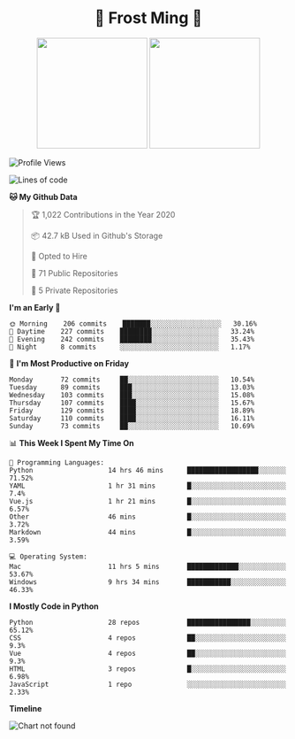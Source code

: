 <h1 align="center">🦄 Frost Ming 🐍</h1>

<p align="center">
  <img height="200" src="https://github-readme-stats.vercel.app/api?username=frostming&show_icons=true&theme=dracula&include_all_commits=true" />
  <img height="200" src="https://github-readme-stats.vercel.app/api/top-langs/?username=frostming&theme=dracula&show_icons=true" />
</p>

<!--START_SECTION:waka-->
![Profile Views](http://img.shields.io/badge/Profile%20Views-10-blue)

![Lines of code](https://img.shields.io/badge/From%20Hello%20World%20I%27ve%20Written-11.9%20million%20lines%20of%20code-blue)

**🐱 My Github Data** 

> 🏆 1,022 Contributions in the Year 2020
 > 
> 📦 42.7 kB Used in Github's Storage 
 > 
> 💼 Opted to Hire
 > 
> 📜 71 Public Repositories
 > 
> 🔑 5 Private Repositories 

**I'm an Early 🐤** 

```text
🌞 Morning    206 commits    ███████░░░░░░░░░░░░░░░░░░   30.16% 
🌆 Daytime    227 commits    ████████░░░░░░░░░░░░░░░░░   33.24% 
🌃 Evening    242 commits    ████████░░░░░░░░░░░░░░░░░   35.43% 
🌙 Night      8 commits      ░░░░░░░░░░░░░░░░░░░░░░░░░   1.17%

```
📅 **I'm Most Productive on Friday** 

```text
Monday       72 commits     ██░░░░░░░░░░░░░░░░░░░░░░░   10.54% 
Tuesday      89 commits     ███░░░░░░░░░░░░░░░░░░░░░░   13.03% 
Wednesday    103 commits    ███░░░░░░░░░░░░░░░░░░░░░░   15.08% 
Thursday     107 commits    ████░░░░░░░░░░░░░░░░░░░░░   15.67% 
Friday       129 commits    ████░░░░░░░░░░░░░░░░░░░░░   18.89% 
Saturday     110 commits    ████░░░░░░░░░░░░░░░░░░░░░   16.11% 
Sunday       73 commits     ██░░░░░░░░░░░░░░░░░░░░░░░   10.69%

```


📊 **This Week I Spent My Time On** 

```text
💬 Programming Languages: 
Python                   14 hrs 46 mins      ██████████████████░░░░░░░   71.52% 
YAML                     1 hr 31 mins        █░░░░░░░░░░░░░░░░░░░░░░░░   7.4% 
Vue.js                   1 hr 21 mins        █░░░░░░░░░░░░░░░░░░░░░░░░   6.57% 
Other                    46 mins             █░░░░░░░░░░░░░░░░░░░░░░░░   3.72% 
Markdown                 44 mins             █░░░░░░░░░░░░░░░░░░░░░░░░   3.59%

💻 Operating System: 
Mac                      11 hrs 5 mins       █████████████░░░░░░░░░░░░   53.67% 
Windows                  9 hrs 34 mins       ███████████░░░░░░░░░░░░░░   46.33%

```

**I Mostly Code in Python** 

```text
Python                   28 repos            ████████████████░░░░░░░░░   65.12% 
CSS                      4 repos             ██░░░░░░░░░░░░░░░░░░░░░░░   9.3% 
Vue                      4 repos             ██░░░░░░░░░░░░░░░░░░░░░░░   9.3% 
HTML                     3 repos             █░░░░░░░░░░░░░░░░░░░░░░░░   6.98% 
JavaScript               1 repo              ░░░░░░░░░░░░░░░░░░░░░░░░░   2.33%

```


**Timeline**

![Chart not found](https://github.com/frostming/frostming/blob/master/charts/bar_graph.png) 


<!--END_SECTION:waka-->
